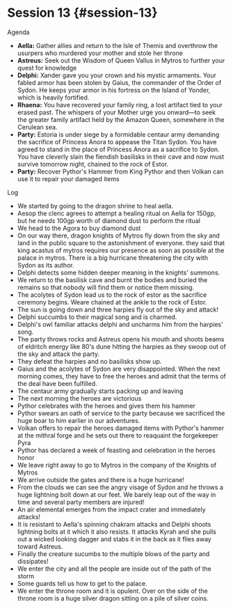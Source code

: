 # Session 13 {#session-13}

Agenda

* **Aella:** Gather allies and return to the Isle of Themis and overthrow the usurpers who murdered your mother and stole her throne  
* **Astreus:** Seek out the Wisdom of Queen Vallus in Mytros to further your quest for knowledge  
* **Delphi:** Xander gave you your crown and his mystic armaments. Your fabled armor has been stolen by Gaius, the commander of the Order of Sydon. He keeps your armor in his fortress on the Island of Yonder, which is heavily fortified.  
* **Rhaena:** You have recovered your family ring, a lost artifact tied to your erased past. The whispers of your Mother urge you onward—to seek the greater family artifact held by the Amazon Queen, somewhere in the Cerulean sea.  
* **Party:** Estoria is under siege by a formidable centaur army demanding the sacrifice of Princess Anora to appease the Titan Sydon. You have agreed to stand in the place of Princess Anora as a sacrifice to Sydon. You have cleverly slain the fiendish basilisks in their cave and now must survive tomorrow night, chained to the rock of Estor.   
* **Party:** Recover Pythor's Hammer from King Pythor and then Volkan can use it to repair your damaged items

Log

* We started by going to the dragon shrine to heal aella.   
* Aesop the cleric agrees to attempt a healing ritual on Aella for 150gp, but he needs 100gp worth of diamond dust to perform the ritual  
* We head to the Agora to buy diamond dust  
* On our way there, dragon knights of Mytros fly down from the sky and land in the public square to the astonishment of everyone. they said that king acastus of mytros requires our presence as soon as possible at the palace in mytros. There is a big hurricane threatening the city with Sydon as its author.   
* Delphi detects some hidden deeper meaning in the knights' summons.  
* We return to the basilisk cave and burnt the bodies and buried the remains so that nobody will find them or notice them missing.  
* The acolytes of Sydon lead us to the rock of estor as the sacrifice ceremony begins. Weare chained at the ankle to the rock of Estor.  
* The sun is going down and three harpies fly out of the sky and attack\!  
* Delphi succumbs to their magical song and is charmed.  
* Delphi's owl familiar attacks delphi and uncharms him from the harpies' song.  
* The party throws rocks and Astreus opens his mouth and shoots beams of eldritch energy like 80's dune hitting the harpies as they swoop out of the sky and attack the party.  
* They defeat the harpies and no basilisks show up.  
* Gaius and the acolytes of Sydon are very disappointed. When the next morning comes, they have to free the heroes and admit that the terms of the deal have been fulfilled.  
* The centaur army gradually starts packing up and leaving  
* The next morning the heroes are victorious  
* Pythor celebrates with the heroes and gives them his hammer  
* Pythor swears an oath of service to the party because we sacrificed the huge boar to him earlier in our adventures.  
* Volkan offers to repair the heroes damaged items with Pythor's hammer at the mithral forge and he sets out there to reaquaint the forgekeeper Pyra  
* Pythor has declared a week of feasting and celebration in the heroes honor  
* We leave right away to go to Mytros in the company of the Knights of Mytros  
* We arrive outside the gates and there is a huge hurricane\!  
* From the clouds we can see the angry visage of Sydon and he throws a huge lightning bolt down at our feet. We barely leap out of the way in time and several party members are injured\!  
* An air elemental emerges from the impact crater and immediately attacks\!  
* It is resistant to Aella's spinning chakram attacks and Delphi shoots lightning bolts at it which it also resists. It attacks Kyrah and she pulls out a wicked looking dagger and stabs it in the back as it flies away toward Astreus.  
* Finally the creature sucumbs to the multiple blows of the party and dissipates\!  
* We enter the city and all the people are inside out of the path of the storm  
* Some guards tell us how to get to the palace.  
* We enter the throne room and it is opulent. Over on the side of  the throne room is a huge silver dragon sitting on a pile of silver coins.
